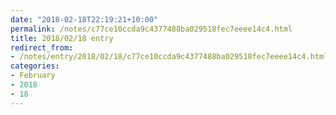 ```yaml
---
date: "2018-02-18T22:19:21+10:00"
permalink: /notes/c77ce10ccda9c4377488ba029518fec7eeee14c4.html
title: 2018/02/18 entry
redirect_from:
- /notes/entry/2018/02/18/c77ce10ccda9c4377488ba029518fec7eeee14c4.html
categories:
- February
- 2018
- 18
---
```

